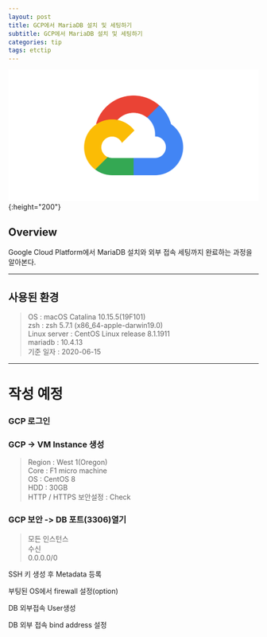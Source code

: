 ```yaml
---
layout: post
title: GCP에서 MariaDB 설치 및 세팅하기
subtitle: GCP에서 MariaDB 설치 및 세팅하기
categories: tip
tags: etctip
---
```


![mariadb-logo](/assets/img/logo/gcp-logo.png){:height="200"}

## Overview

Google Cloud Platform에서 MariaDB 설치와 외부 접속 세팅까지 완료하는 과정을 알아본다.

***

## 사용된 환경

> OS : macOS Catalina 10.15.5(19F101)  
> zsh : zsh 5.7.1 (x86_64-apple-darwin19.0)  
> Linux server : CentOS Linux release 8.1.1911  
> mariadb : 10.4.13  
> 기준 일자 : 2020-06-15  

***

# 작성 예정

### GCP 로그인

### GCP -> VM Instance 생성

> Region : West 1(Oregon)  
> Core : F1 micro machine  
> OS : CentOS 8  
> HDD : 30GB  
> HTTP / HTTPS 보안설정 : Check

### GCP 보안 -> DB 포트(3306)열기

> 모든 인스턴스  
> 수신  
> 0.0.0.0/0

SSH 키 생성 후 Metadata 등록

부팅된 OS에서 firewall 설정(option)

DB 외부접속 User생성

DB 외부 접속 bind address 설정

